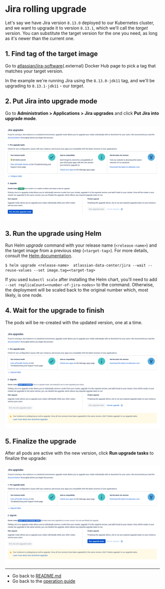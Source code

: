 # Jira rolling upgrade
Let's say we have Jira version `8.13.0` deployed to our Kubernetes cluster, and we want to upgrade it to version
`8.13.1`, which we'll call the *target version*. You can substitute the target version for the one you need, as long as
it's newer than the current one.

## 1. Find tag of the target image

Go to [atlassian/jira-software](https://hub.docker.com/r/atlassian/jira-software/tags){.external}
Docker Hub page to pick a tag that matches your target version.

In the example we're running Jira using the `8.13.0-jdk11` tag, and we'll be upgrading to `8.13.1-jdk11` - our *target*.

## 2. Put Jira into upgrade mode

Go to **Administration > Applications > Jira upgrades** and click **Put Jira into upgrade mode**.

  ![upgrade-mode](../../assets/images/jira-upgrade-1.png)

## 3. Run the upgrade using Helm

Run Helm *upgrade* command with your release name (`<release-name>`) and the target image from a previous step
(`<target-tag>`). For more details, consult the [Helm documentation](https://helm.sh/docs/).

 ```shell
 $ helm upgrade <release-name>  atlassian-data-center/jira --wait --reuse-values --set image.tag=<target-tag>
 ```

If you used `kubectl scale` after installing the Helm chart, you'll need to add `--set
replicaCount=<number-of-jira-nodes>` to the command. Otherwise, the deployment will be scaled back to the original
number which, most likely, is one node.

## 4. Wait for the upgrade to finish
The pods will be re-created with the updated version, one at a time.

![upgrade-mode](../../assets/images/jira-upgrade-2.png)

## 5. Finalize the upgrade
After all pods are active with the new version, click **Run upgrade tasks** to finalize the upgrade:

![upgrade-mode](../../assets/images/jira-upgrade-3.png)

***
* Go back to [README.md](/)
* Go back to the [operation guide](../OPERATION.md)
